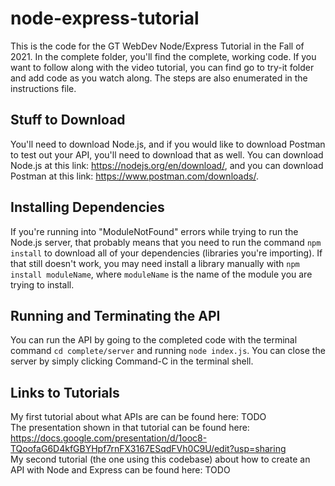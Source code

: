 # node-express-tutorial

This is the code for the GT WebDev Node/Express Tutorial in the Fall of 2021. In the complete folder, you'll find the complete, working code. If you want to follow along with the video tutorial, you can find go to try-it folder and add code as you watch along. The steps are also enumerated in the instructions file.

## Stuff to Download
You'll need to download Node.js, and if you would like to download Postman to test out your API, you'll need to download that as well. You can download Node.js at this link: https://nodejs.org/en/download/, and you can download Postman at this link: https://www.postman.com/downloads/.

## Installing Dependencies
If you're running into "ModuleNotFound" errors while trying to run the Node.js server, that probably means that you need to run the command ```npm install``` to download all of your dependencies (libraries you're importing). If that still doesn't work, you may need install a library manually with ```npm install moduleName```, where ```moduleName``` is the name of the module you are trying to install.

## Running and Terminating the API
You can run the API by going to the completed code with the terminal command ```cd complete/server``` and running ```node index.js```. You can close the server by simply clicking Command-C in the terminal shell.

## Links to Tutorials
My first tutorial about what APIs are can be found here: TODO
<br />
The presentation shown in that tutorial can be found here: https://docs.google.com/presentation/d/1ooc8-TQoofaG6D4kfGBYHpf7rnFX3167ESqdFVh0C9U/edit?usp=sharing
<br />
My second tutorial (the one using this codebase) about how to create an API with Node and Express can be found here: TODO